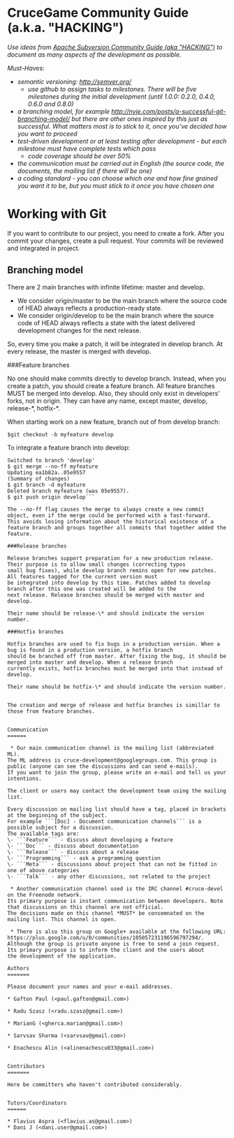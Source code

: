 CruceGame Community Guide (a.k.a. "HACKING")
=========

*Use ideas from [Apache Subversion Community Guide (aka "HACKING")](http://subversion.apache.org/docs/community-guide/)
to document as many aspects of the development as possible.*

*Must-Haves:*

* *semantic versioning: http://semver.org/*
  * *use github to assign tasks to milestones. There will be five milestones
    during the initial development (until 1.0.0: 0.2.0, 0.4.0, 0.6.0 and 0.8.0)*
* *a branching model, for example http://nvie.com/posts/a-successful-git-branching-model/
  but there are other ones inspired by this just as successful. What matters most
  is to stick to it, once you've decided how you want to proceed*
* *test-driven development or at least testing after development - but each
  milestone must have complete tests which pass*
  * *code coverage should be over 50%*
* *the communication must be carried out in English (the source code, the documents,
  the mailing list if there will be one)*
* *a coding standard - you can choose which one and how fine grained you want it
  to be, but you must stick to it once you have chosen one*


Working with Git
======

If you want to contribute to our project, you need to create a fork.
After you commit your changes, create a pull request. Your commits will be reviewed and integrated in project.

Branching model
------

There are 2 main branches with infinite lifetime: master and develop.
* We consider origin/master to be the main branch where the source code of HEAD always reflects a production-ready state.
* We consider origin/develop to be the main branch where the source code of HEAD always reflects a state with the latest
delivered development changes for the next release.

So, every time you make a patch, it will be integrated in develop branch. 
At every release, the master is merged with develop.

###Feature branches

No one should make commits directly to develop branch. Instead, when you create a patch, you should create a feature branch.
All feature branches MUST be merged into develop. Also, they should only exist in developers' forks, not in origin.
They can have any name, except master, develop, release-\*, hotfix-\*.

When starting work on a new feature, branch out of from develop branch:

```$git checkout -b myfeature develop```

To integrate a feature branch into develop:

```$ git checkout develop
Switched to branch 'develop'
$ git merge --no-ff myfeature
Updating ea1b82a..05e9557
(Summary of changes)
$ git branch -d myfeature
Deleted branch myfeature (was 05e9557).
$ git push origin develop```

The --no-ff flag causes the merge to always create a new commit object, even if the merge could be performed with a fast-forward.
This avoids losing information about the historical existence of a feature branch and groups together all commits that together added the feature. 

###Release branches

Release branches support preparation for a new production release. Their purpose is to allow small changes (correcting typos
small bug fixes), while develop branch remins open for new patches. All features tagged for the current version must
be integrated into develop by this time. Patches added to develop branch after this one was created will be added to the
next release. Release branches should be merged with master and develop.

Their name should be release-\* and should indicate the version number.

###Hotfix branches

Hotfix branches are used to fix bugs in a production version. When a bug is found in a production version, a hotfix branch
should be branched off from master. After fixing the bug, it should be merged into master and develop. When a release branch
currently exists, hotfix branches must be merged into that instead of develop.

Their name should be hotfix-\* and should indicate the version number.


The creation and merge of release and hotfix branches is simillar to those from feature branches.


Communication
======

 * Our main communication channel is the mailing list (abbreviated ML).
The ML address is cruce-development@googlegroups.com. This group is public (anyone can see the discussions and can send e-mails).
If you want to join the group, please write an e-mail and tell us your intentions.

The client or users may contact the development team using the mailing list.

Every discussion on mailing list should have a tag, placed in brackets at the beginning of the subject.
For example ```[Doc] - Document communication channels``` is a possible subject for a discussion.
The available tags are:  
\- ```Feature``` - discuss about developing a feature  
\- ```Doc``` - discuss about documentation  
\- ```Release``` - discuss about a release  
\- ```Programming``` - ask a programming question  
\- ```Meta``` - discussions about project that can not be fitted in one of above categories  
\- ```Talk``` - any other discussions, not related to the project  

 * Another communication channel used is the IRC channel #cruce-devel on the Freenode network.
Its primary purpose is instant communication between developers. Note that discussions on this channel are not official.
The decisions made on this channel *MUST* be consemnated on the mailing list. This channel is open.

 * There is also this group on Google+ available at the following URL: https://plus.google.com/u/0/communities/105057231196596797294/.
Although the group is private anyone is free to send a join request. Its primary purpose is to inform the client and the users about
the development of the application.

Authors
=======

Please document your names and your e-mail addresses.

* Gafton Paul (<paul.gafton@gmail.com>)

* Radu Szasz (<radu.szasz@gmail.com>)

* MarianG (<gherca.marian@gmail.com>)

* Sarvsav Sharma (<sarvsav@gmail.com>)

* Enachescu Alin (<alinenachescu033@gmail.com>)


Contributors
=======

Here be committers who haven't contributed considerably.


Tutors/Coordinators
======

* Flavius Aspra (<flavius.as@gmail.com>)
* Dani J (<dani.user@gmail.com>)
